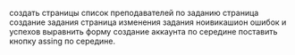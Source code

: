 создать страницы список преподавателей по заданию
страница создание задания
страница изменения задания
ноивикашион ошибок и успехов
выравнить форму создание аккаунта по середине
поставить кнопку assing по середине. 